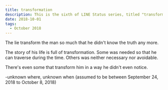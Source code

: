 ```yaml
---
title: transformation
description: This is the sixth of LINE Status series, titled "transformation".
date: 2018-10-01
tags: 
  - October 2018
---
```


The lie transform the man so much that he didn't know the truth any more.

The story of his life is full of transformation. Some was needed so that he can traverse during the time. Others was neither necessary nor avoidable.

There's even some that transform him in a way he didn't even notice.

-unknown where, unknown when
(assumed to be between September 24, 2018 to October 8, 2018)